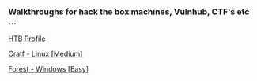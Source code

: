 ### Walkthroughs for hack the box machines, Vulnhub, CTF's etc ...

[HTB Profile](https://www.hackthebox.eu/home/users/profile/206328)

[Cratf - Linux [Medium]](https://zomy22.github.io/hackthebox/craft)

[Forest - Windows [Easy] ](https://zomy22.github.io/hackthebox/forest)

